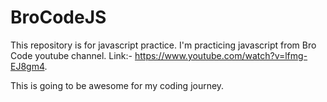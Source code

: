 # BroCodeJS

This repository is for javascript practice. I'm practicing javascript from Bro Code youtube channel. Link:- https://www.youtube.com/watch?v=lfmg-EJ8gm4.

This is going to be awesome for my coding journey.
